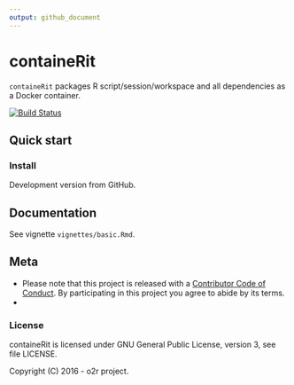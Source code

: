 ```yaml
---
output: github_document
---
```

<!-- README.md is generated from README.Rmd. Please edit that file -->



# containeRit

`containeRit` packages R script/session/workspace and all dependencies as a Docker container.

[![Build Status](https://travis-ci.org/o2r-project/containeRit.svg?branch=master)](https://travis-ci.org/o2r-project/containeRit)

## Quick start

### Install

Development version from GitHub.


## Documentation

See vignette `vignettes/basic.Rmd`.


## Meta

- Please note that this project is released with a [Contributor Code of Conduct](CONDUCT.md). By participating in this project you agree to abide by its terms.
- 

### License

containeRit is licensed under GNU General Public License, version 3, see file LICENSE.

Copyright (C) 2016 - o2r project.
